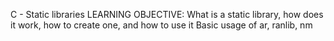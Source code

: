 C - Static libraries
LEARNING OBJECTIVE:
            What is a static library, how does it work, how to create one, and how to use it
Basic usage of ar, ranlib, nm
